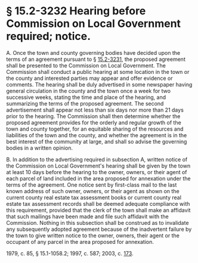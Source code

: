 # § 15.2-3232 Hearing before Commission on Local Government required; notice.

<p>A. Once the town and county governing bodies have decided upon the terms of an agreement pursuant to § <a href='http://law.lis.virginia.gov/vacode/15.2-3231/'>15.2-3231</a>, the proposed agreement shall be presented to the Commission on Local Government. The Commission shall conduct a public hearing at some location in the town or the county and interested parties may appear and offer evidence or comments. The hearing shall be duly advertised in some newspaper having general circulation in the county and the town once a week for two successive weeks, stating the time and place of the hearing, and summarizing the terms of the proposed agreement. The second advertisement shall appear not less than six days nor more than 21 days prior to the hearing. The Commission shall then determine whether the proposed agreement provides for the orderly and regular growth of the town and county together, for an equitable sharing of the resources and liabilities of the town and the county, and whether the agreement is in the best interest of the community at large, and shall so advise the governing bodies in a written opinion.</p><p>B. In addition to the advertising required in subsection A, written notice of the Commission on Local Government's hearing shall be given by the town at least 10 days before the hearing to the owner, owners, or their agent of each parcel of land included in the area proposed for annexation under the terms of the agreement. One notice sent by first-class mail to the last known address of such owner, owners, or their agent as shown on the current county real estate tax assessment books or current county real estate tax assessment records shall be deemed adequate compliance with this requirement, provided that the clerk of the town shall make an affidavit that such mailings have been made and file such affidavit with the Commission. Nothing in this subsection shall be construed as to invalidate any subsequently adopted agreement because of the inadvertent failure by the town to give written notice to the owner, owners, their agent or the occupant of any parcel in the area proposed for annexation.</p><p>1979, c. 85, § 15.1-1058.2; 1997, c. 587; 2003, c. <a href='http://lis.virginia.gov/cgi-bin/legp604.exe?031+ful+CHAP0173'>173</a>.</p>